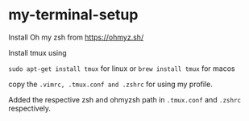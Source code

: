 # my-terminal-setup

Install Oh my zsh from https://ohmyz.sh/

Install tmux using 

```sudo apt-get install tmux``` for linux
 or 
```brew install tmux``` for macos
 
 copy the ```.vimrc, .tmux.conf and .zshrc``` for using my profile.

Added the respective zsh and ohmyzsh path in ```.tmux.conf``` and ```.zshrc``` respectively.
